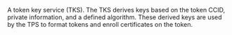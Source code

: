 A token key service (TKS). The TKS derives keys based on the token CCID, private information, and a defined algorithm. These derived keys are used by the TPS to format tokens and enroll certificates on the token.
